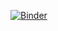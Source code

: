 [![Binder](https://mybinder.org/badge_logo.svg)](https://mybinder.org/v2/gh/Victor-Bene/DataScience_projects/HEAD?labpath=Graph%20analysis%20and%20visualization%20of%20the%20GOT%20Books%20using%20NetworkX%20and%20Pivys%2FGraph_analysis_and_visualization_of_the_GOT_Books_using_NetworkX_and_Pivys.ipynb)
